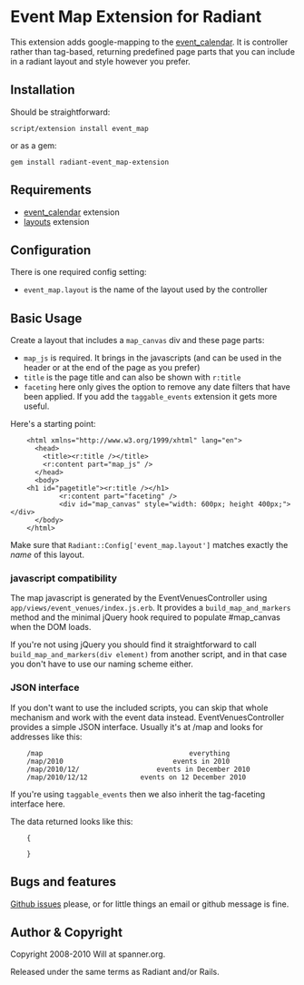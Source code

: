 # Event Map Extension for Radiant

This extension adds google-mapping to the [event_calendar](http://github.com/radiant/radiant-event-calendar-extension). It is controller rather than tag-based, returning predefined page parts that you can include in a radiant layout and style however you prefer.

## Installation

Should be straightforward:

	script/extension install event_map
		
or as a gem:

	gem install radiant-event_map-extension

## Requirements

* [event_calendar](http://github.com/radiant/radiant-event-calendar-extension) extension
* [layouts](http://github.com/squaretalent/radiant-layouts-extension) extension

## Configuration

There is one required config setting:

* `event_map.layout` is the name of the layout used by the controller

## Basic Usage

Create a layout that includes a `map_canvas` div and these page parts:

* `map_js` is required. It brings in the javascripts (and can be used in the header or at the end of the page as you prefer)
* `title` is the page title and can also be shown with `r:title`
* `faceting` here only gives the option to remove any date filters that have been applied. If you add the `taggable_events` extension it gets more useful.

Here's a starting point:

		<html xmlns="http://www.w3.org/1999/xhtml" lang="en">
		  <head>
		    <title><r:title /></title>
		    <r:content part="map_js" />
		  </head>
		  <body>
        <h1 id="pagetitle"><r:title /></h1>
				<r:content part="faceting" />
				<div id="map_canvas" style="width: 600px; height 400px;"></div>
		  </body>
		</html>

Make sure that `Radiant::Config['event_map.layout']` matches exactly the _name_ of this layout.

### javascript compatibility

The map javascript is generated by the EventVenuesController using `app/views/event_venues/index.js.erb`. It provides a `build_map_and_markers` method and the minimal jQuery hook required to populate #map_canvas when the DOM loads.

If you're not using jQuery you should find it straightforward to call `build_map_and_markers(div element)` from another script, and in that case you don't have to use our naming scheme either.

### JSON interface

If you don't want to use the included scripts, you can skip that whole mechanism and work with the event data instead. EventVenuesController provides a simple JSON interface. Usually it's at /map and looks for addresses like this:

		/map									everything
		/map/2010							events in 2010
		/map/2010/12/					events in December 2010
		/map/2010/12/12				events on 12 December 2010

If you're using `taggable_events` then we also inherit the tag-faceting interface here.

The data returned looks like this:

		{
			
		}

## Bugs and features

[Github issues](http://github.com/spanner/radiant-event_map-extension/issues) please, or for little things an email or github message is fine.

## Author & Copyright

Copyright 2008-2010 Will at spanner.org.

Released under the same terms as Radiant and/or Rails.
